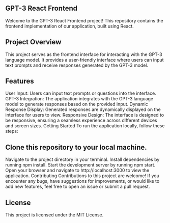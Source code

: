 ## GPT-3 React Frontend
Welcome to the GPT-3 React Frontend project! This repository contains the frontend implementation of our application, built using React.

## Project Overview
This project serves as the frontend interface for interacting with the GPT-3 language model. It provides a user-friendly interface where users can input text prompts and receive responses generated by the GPT-3 model.

## Features
User Input: Users can input text prompts or questions into the interface.
GPT-3 Integration: The application integrates with the GPT-3 language model to generate responses based on the provided input.
Dynamic Response Display: Generated responses are dynamically displayed on the interface for users to view.
Responsive Design: The interface is designed to be responsive, ensuring a seamless experience across different devices and screen sizes.
Getting Started
To run the application locally, follow these steps:

## Clone this repository to your local machine.
Navigate to the project directory in your terminal.
Install dependencies by running npm install.
Start the development server by running npm start.
Open your browser and navigate to http://localhost:3000 to view the application.
Contributing
Contributions to this project are welcome! If you encounter any bugs, have suggestions for improvements, or would like to add new features, feel free to open an issue or submit a pull request.

## License
This project is licensed under the MIT License.

